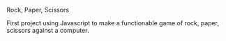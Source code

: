 Rock, Paper, Scissors

First project using Javascript to make a functionable game of rock, paper, scissors against a computer.

